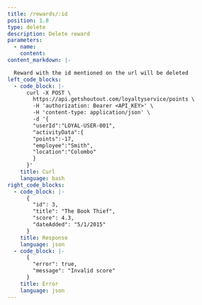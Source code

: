 ```yaml
---
title: /rewards/:id
position: 1.8
type: delete
description: Delete reward
parameters:
  - name: 
    content: 
content_markdown: |-

  Reward with the id mentioned on the url will be deleted
left_code_blocks:
  - code_block: |-
      curl -X POST \
        https://api.getshoutout.com/loyaltyservice/points \
        -H 'authorization: Bearer <API_KEY>' \
        -H 'content-type: application/json' \
        -d '{
        "userId":"LOYAL-USER-001",
        "activityData":{
        "points":-17,
        "employee":"Smith",
        "location":"Colombo"
        }
      }'
    title: Curl
    language: bash
right_code_blocks:
  - code_block: |-
      {
        "id": 3,
        "title": "The Book Thief",
        "score": 4.3,
        "dateAdded": "5/1/2015"
      }
    title: Response
    language: json
  - code_block: |-
      {
        "error": true,
        "message": "Invalid score"
      }
    title: Error
    language: json
---
```



